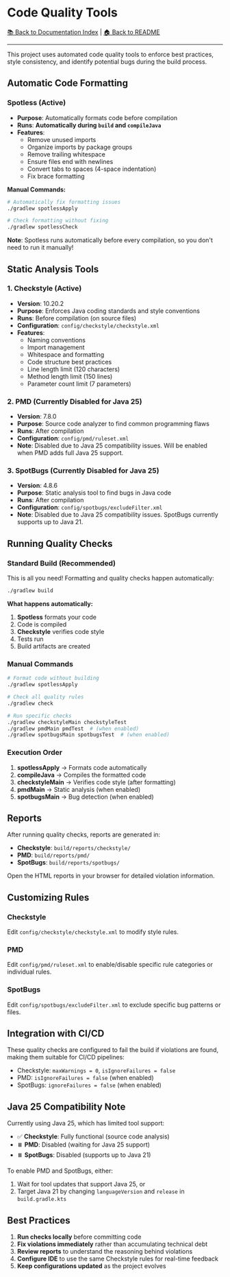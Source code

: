 # Code Quality Tools

[📚 Back to Documentation Index](INDEX.md) | [🏠 Back to README](../README.md)

---

This project uses automated code quality tools to enforce best practices, style consistency, and identify potential bugs during the build process.

## Automatic Code Formatting

### Spotless (Active) 
- **Purpose**: Automatically formats code before compilation
- **Runs**: **Automatically during `build` and `compileJava`**
- **Features**:
  - Remove unused imports
  - Organize imports by package groups
  - Remove trailing whitespace
  - Ensure files end with newlines
  - Convert tabs to spaces (4-space indentation)
  - Fix brace formatting

**Manual Commands:**
```bash
# Automatically fix formatting issues
./gradlew spotlessApply

# Check formatting without fixing
./gradlew spotlessCheck
```

**Note**: Spotless runs automatically before every compilation, so you don't need to run it manually!

## Static Analysis Tools

### 1. Checkstyle (Active) 
- **Version**: 10.20.2
- **Purpose**: Enforces Java coding standards and style conventions
- **Runs**: Before compilation (on source files)
- **Configuration**: `config/checkstyle/checkstyle.xml`
- **Features**:
  - Naming conventions
  - Import management
  - Whitespace and formatting
  - Code structure best practices
  - Line length limit (120 characters)
  - Method length limit (150 lines)
  - Parameter count limit (7 parameters)

### 2. PMD (Currently Disabled for Java 25)
- **Version**: 7.8.0
- **Purpose**: Source code analyzer to find common programming flaws
- **Runs**: After compilation
- **Configuration**: `config/pmd/ruleset.xml`
- **Note**: Disabled due to Java 25 compatibility issues. Will be enabled when PMD adds full Java 25 support.

### 3. SpotBugs (Currently Disabled for Java 25)
- **Version**: 4.8.6
- **Purpose**: Static analysis tool to find bugs in Java code
- **Runs**: After compilation
- **Configuration**: `config/spotbugs/excludeFilter.xml`
- **Note**: Disabled due to Java 25 compatibility issues. SpotBugs currently supports up to Java 21.

## Running Quality Checks

### Standard Build (Recommended)
This is all you need! Formatting and quality checks happen automatically:
```bash
./gradlew build
```

**What happens automatically:**
1. **Spotless** formats your code
2. Code is compiled
3. **Checkstyle** verifies code style
4. Tests run
5. Build artifacts are created

### Manual Commands

```bash
# Format code without building
./gradlew spotlessApply

# Check all quality rules
./gradlew check

# Run specific checks
./gradlew checkstyleMain checkstyleTest
./gradlew pmdMain pmdTest  # (when enabled)
./gradlew spotbugsMain spotbugsTest  # (when enabled)
```

### Execution Order
1. **spotlessApply** → Formats code automatically
2. **compileJava** → Compiles the formatted code
3. **checkstyleMain** → Verifies code style (after formatting)
4. **pmdMain** → Static analysis (when enabled)
5. **spotbugsMain** → Bug detection (when enabled)

## Reports

After running quality checks, reports are generated in:
- **Checkstyle**: `build/reports/checkstyle/`
- **PMD**: `build/reports/pmd/`
- **SpotBugs**: `build/reports/spotbugs/`

Open the HTML reports in your browser for detailed violation information.

## Customizing Rules

### Checkstyle
Edit `config/checkstyle/checkstyle.xml` to modify style rules.

### PMD
Edit `config/pmd/ruleset.xml` to enable/disable specific rule categories or individual rules.

### SpotBugs
Edit `config/spotbugs/excludeFilter.xml` to exclude specific bug patterns or files.

## Integration with CI/CD

These quality checks are configured to fail the build if violations are found, making them suitable for CI/CD pipelines:
- Checkstyle: `maxWarnings = 0`, `isIgnoreFailures = false`
- PMD: `isIgnoreFailures = false` (when enabled)
- SpotBugs: `ignoreFailures = false` (when enabled)

## Java 25 Compatibility Note

Currently using Java 25, which has limited tool support:
- ✅ **Checkstyle**: Fully functional (source code analysis)
- ⏸️ **PMD**: Disabled (waiting for Java 25 support)
- ⏸️ **SpotBugs**: Disabled (supports up to Java 21)

To enable PMD and SpotBugs, either:
1. Wait for tool updates that support Java 25, or
2. Target Java 21 by changing `languageVersion` and `release` in `build.gradle.kts`

## Best Practices

1. **Run checks locally** before committing code
2. **Fix violations immediately** rather than accumulating technical debt
3. **Review reports** to understand the reasoning behind violations
4. **Configure IDE** to use the same Checkstyle rules for real-time feedback
5. **Keep configurations updated** as the project evolves
